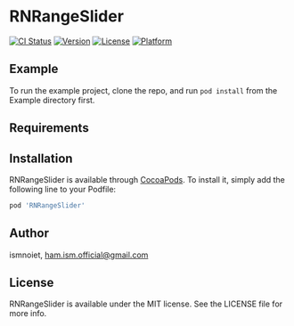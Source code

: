 # RNRangeSlider

[![CI Status](https://img.shields.io/travis/ismnoiet/RNRangeSlider.svg?style=flat)](https://travis-ci.org/ismnoiet/RNRangeSlider)
[![Version](https://img.shields.io/cocoapods/v/RNRangeSlider.svg?style=flat)](https://cocoapods.org/pods/RNRangeSlider)
[![License](https://img.shields.io/cocoapods/l/RNRangeSlider.svg?style=flat)](https://cocoapods.org/pods/RNRangeSlider)
[![Platform](https://img.shields.io/cocoapods/p/RNRangeSlider.svg?style=flat)](https://cocoapods.org/pods/RNRangeSlider)

## Example

To run the example project, clone the repo, and run `pod install` from the Example directory first.

## Requirements

## Installation

RNRangeSlider is available through [CocoaPods](https://cocoapods.org). To install
it, simply add the following line to your Podfile:

```ruby
pod 'RNRangeSlider'
```

## Author

ismnoiet, ham.ism.official@gmail.com

## License

RNRangeSlider is available under the MIT license. See the LICENSE file for more info.
